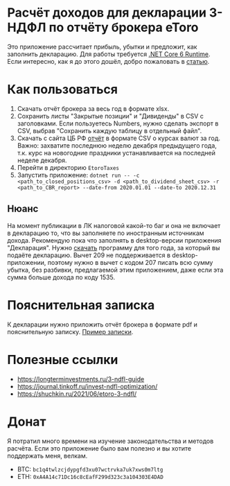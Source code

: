 # Расчёт доходов для декларации 3-НДФЛ по отчёту брокера eToro

Это приложение рассчитает прибыль, убытки и предложит, как заполнить декларацию. Для работы требуется [.NET Core 6 Runtime](https://dotnet.microsoft.com/en-us/download).
Если интересно, как я до этого дошёл, добро пожаловать в [статью](https://vas3k.club/post/15242/).

# Как пользоваться

1. Скачать отчёт брокера за весь год в формате xlsx.
2. Сохранить листы "Закрытые позиции" и "Дивиденды" в CSV с заголовками. Если пользуетесь Numbers, нужно сделать экспорт в CSV, выбрав "Сохранить каждую таблицу в отдельный файл".
3. Скачать с сайта ЦБ РФ [отчёт](https://www.cbr.ru/currency_base/dynamics/) в формате CSV о курсах валют за год. Важно: захватите последнюю неделю декабря предыдущего года, т.к. курс на новогодние праздники устанавливается на последней неделе декабря.
4. Перейти в директорию `EtoroTaxes`
5. Запустить приложение: `dotnet run -- -c <path_to_closed_positions_csv> -d <path_to_dividend_sheet_csv> -r <path_to_CBR_report> --date-from 2020.01.01 --date-to 2020.12.31`

## Нюанс

На момент публикации в ЛК налоговой какой-то баг и она не включает в декларацию то, что вы заполняете по иностранным источникам дохода. Рекомендую пока что заполнять в desktop-версии приложения "Декларация". Нужно [скачать](https://www.gnivc.ru/software/fnspo/ndfl_3_4/) программу для того года, за который вы подаёте декларацию. Вычет 209 не поддерживается в desktop-приложении, поэтому нужно в вычет с кодом 207 писать всю сумму убытка, без разбивки, предлагаемой этим приложением, даже если эта сумма больше дохода по коду 1535.

# Пояснительная записка

К декларации нужно приложить отчёт брокера в формате pdf и пояснительную записку. [Пример записки](Пояснительная%20записка.pdf).

# Полезные ссылки

- https://longterminvestments.ru/3-ndfl-guide
- https://journal.tinkoff.ru/invest-ndfl-optimization/
- https://shuchkin.ru/2021/06/etoro-3-ndfl/

# Донат

Я потратил много времени на изучение законодательства и методов расчёта. Если это приложение было вам полезно и вы хотите поддержать меня, велкам.

- BTC: `bc1q4twlzcjdypgfd3xu07wctrvka7uk7xws0m7ltg`
- ETH: `0xA4A14c71Dc16c8cEafF299d323c3a104303E4DAD`
